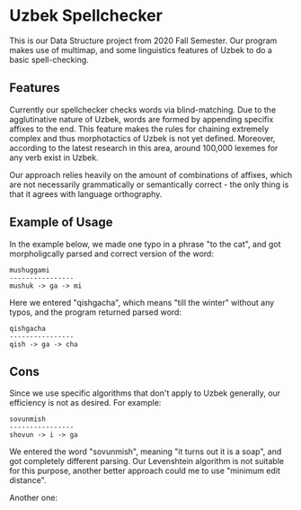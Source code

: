 # Uzbek Spellchecker
This is our Data Structure project from 2020 Fall Semester. Our program makes use of multimap, and some linguistics features of Uzbek to do a basic spell-checking.

## Features
Currently our spellchecker checks words via blind-matching. Due to the agglutinative nature of Uzbek, words are formed by appending specifix affixes to the end. This feature makes the rules for chaining extremely complex and thus morphotactics of Uzbek is not yet defined. Moreover, according to the latest research in this area, around 100,000 lexemes for any verb exist in Uzbek. 

Our approach relies heavily on the amount of combinations of affixes, which are not necessarily grammatically or semantically correct - the only thing is that it agrees with language orthography.

## Example of Usage

In the example below, we made one typo in a phrase "to the cat", and got morpholigcally parsed and correct version of the word:

```
mushuggami
----------------
mushuk -> ga -> mi
```


Here we entered "qishgacha", which means "till the winter" without any typos, and the program returned parsed word:
```
qishgacha
----------------
qish -> ga -> cha
```

## Cons

Since we use specific algorithms that don't apply to Uzbek generally, our efficiency is not as desired. For example:
```
sovunmish
----------------
shovun -> i -> ga
```

We entered the word "sovunmish", meaning "it turns out it is a soap", and got completely different parsing. Our Levenshtein algorithm is not suitable for this purpose, another better approach could me to use "minimum edit distance". 

Another one:
